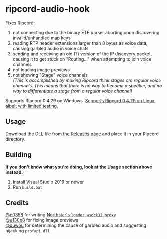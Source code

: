 # ripcord-audio-hook
Fixes Ripcord:
1. not connecting due to the binary ETF parser aborting upon discovering invalid/unhandled map keys
2. reading RTP header extensions larger than 8 bytes as voice data, causing garbled audio in voice chats
3. sending and receiving an old (?) version of the IP discovery packet, causing it to get stuck on "Routing..." when attempting to join voice channels
4. not loading image previews
5. not showing "Stage" voice channels  
   *(This is accomplished by making Ripcord think stages are regular voice channels. This means that there is no way to become a speaker, and no way to differentiate a stage from a regular voice channel)*

Supports Ripcord 0.4.29 on Windows. [Supports Ripcord 0.4.29 on Linux, albeit with limited testing.](https://github.com/geniiii/ripcord-audio-hook/tree/linux)

## Usage
Download the DLL file from [the Releases page](https://github.com/geniiii/ripcord-audio-hook/releases) and place it in your Ripcord directory.

## Building
**If you don't know what you're doing, look at the Usage section above instead.**
1. Install Visual Studio 2019 or newer
2. Run `build.bat`

## Credits
[@p0358](https://github.com/p0358) for writing [Northstar's `loader_wsock32_proxy`](https://github.com/R2Northstar/NorthstarLauncher/tree/main/loader_wsock32_proxy)  
[@u130b8](https://github.com/u130b8) for fixing image previews  
[@ouwou](https://github.com/ouwou) for determining the cause of garbled audio and suggesting hijacking `profapi.dll`
